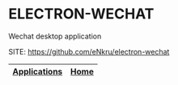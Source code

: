 # ELECTRON-WECHAT
 
 Wechat desktop application
 
 SITE: https://github.com/eNkru/electron-wechat

 | [Applications](https://portable-linux-apps.github.io/apps.html) | [Home](https://portable-linux-apps.github.io)
 | --- | --- |
